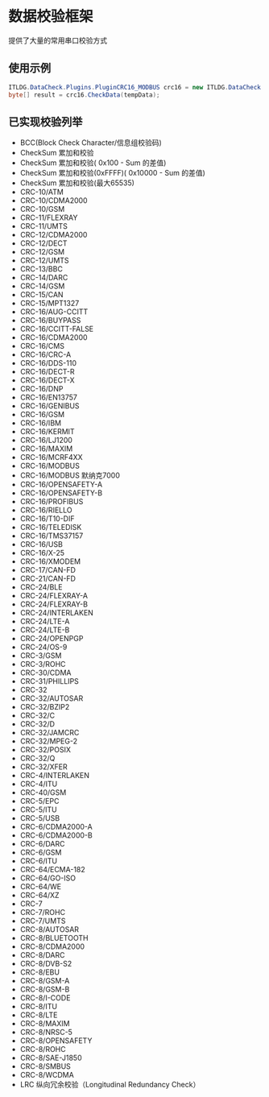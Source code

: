 ﻿# 数据校验框架

提供了大量的常用串口校验方式

## 使用示例

```csharp
ITLDG.DataCheck.Plugins.PluginCRC16_MODBUS crc16 = new ITLDG.DataCheck.Plugins.PluginCRC16_MODBUS();
byte[] result = crc16.CheckData(tempData);
```

## 已实现校验列举

- BCC(Block Check Character/信息组校验码)
- CheckSum 累加和校验
- CheckSum 累加和校验( 0x100 - Sum 的差值)
- CheckSum 累加和校验(0xFFFF)( 0x10000 - Sum 的差值)
- CheckSum 累加和校验(最大65535)
- CRC-10/ATM
- CRC-10/CDMA2000
- CRC-10/GSM
- CRC-11/FLEXRAY
- CRC-11/UMTS
- CRC-12/CDMA2000
- CRC-12/DECT
- CRC-12/GSM
- CRC-12/UMTS
- CRC-13/BBC
- CRC-14/DARC
- CRC-14/GSM
- CRC-15/CAN
- CRC-15/MPT1327
- CRC-16/AUG-CCITT
- CRC-16/BUYPASS
- CRC-16/CCITT-FALSE
- CRC-16/CDMA2000
- CRC-16/CMS
- CRC-16/CRC-A
- CRC-16/DDS-110
- CRC-16/DECT-R
- CRC-16/DECT-X
- CRC-16/DNP
- CRC-16/EN13757
- CRC-16/GENIBUS
- CRC-16/GSM
- CRC-16/IBM
- CRC-16/KERMIT
- CRC-16/LJ1200
- CRC-16/MAXIM
- CRC-16/MCRF4XX
- CRC-16/MODBUS
- CRC-16/MODBUS 默纳克7000
- CRC-16/OPENSAFETY-A
- CRC-16/OPENSAFETY-B
- CRC-16/PROFIBUS
- CRC-16/RIELLO
- CRC-16/T10-DIF
- CRC-16/TELEDISK
- CRC-16/TMS37157
- CRC-16/USB
- CRC-16/X-25
- CRC-16/XMODEM
- CRC-17/CAN-FD
- CRC-21/CAN-FD
- CRC-24/BLE
- CRC-24/FLEXRAY-A
- CRC-24/FLEXRAY-B
- CRC-24/INTERLAKEN
- CRC-24/LTE-A
- CRC-24/LTE-B
- CRC-24/OPENPGP
- CRC-24/OS-9
- CRC-3/GSM
- CRC-3/ROHC
- CRC-30/CDMA
- CRC-31/PHILLIPS
- CRC-32
- CRC-32/AUTOSAR
- CRC-32/BZIP2
- CRC-32/C
- CRC-32/D
- CRC-32/JAMCRC
- CRC-32/MPEG-2
- CRC-32/POSIX
- CRC-32/Q
- CRC-32/XFER
- CRC-4/INTERLAKEN
- CRC-4/ITU
- CRC-40/GSM
- CRC-5/EPC
- CRC-5/ITU
- CRC-5/USB
- CRC-6/CDMA2000-A
- CRC-6/CDMA2000-B
- CRC-6/DARC
- CRC-6/GSM
- CRC-6/ITU
- CRC-64/ECMA-182
- CRC-64/GO-ISO
- CRC-64/WE
- CRC-64/XZ
- CRC-7
- CRC-7/ROHC
- CRC-7/UMTS
- CRC-8/AUTOSAR
- CRC-8/BLUETOOTH
- CRC-8/CDMA2000
- CRC-8/DARC
- CRC-8/DVB-S2
- CRC-8/EBU
- CRC-8/GSM-A
- CRC-8/GSM-B
- CRC-8/I-CODE
- CRC-8/ITU
- CRC-8/LTE
- CRC-8/MAXIM
- CRC-8/NRSC-5
- CRC-8/OPENSAFETY
- CRC-8/ROHC
- CRC-8/SAE-J1850
- CRC-8/SMBUS
- CRC-8/WCDMA
- LRC 纵向冗余校验（Longitudinal Redundancy Check）
